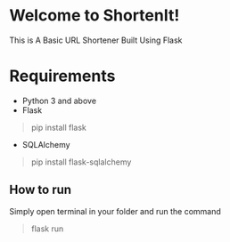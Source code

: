 # Welcome to ShortenIt!

This is A Basic URL Shortener Built Using Flask


# Requirements

- Python 3 and above
- Flask
>pip install flask
- SQLAlchemy
>pip install flask-sqlalchemy


## How to run

Simply open terminal in your folder and run the command
>flask run